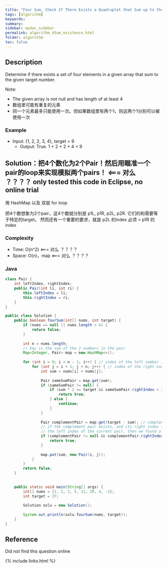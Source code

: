 ```yaml
---
title: "Four Sum, Check If There Exists a Quadruplet that Sum up to the Target Number"
tags: [algorithm]
keywords:
summary:
sidebar: mydoc_sidebar
permalink: algorithm_4Sum_existence.html                               
folder: algorithm
toc: false
---
```


## Description
Determine if there exists a set of four elements in a given array that sum to the given target number.

Note:
* The given array is not null and has length of at least 4
* 数组里可能有重复的元素
* 同一个元素最多只能使用一次。但如果数组里有两个1，则这两个1分别可以被使用一次

### Example
* Input: {1, 2, 2, 3, 4}, target = 9
  * Output: True. 1 + 2 + 2 + 4 = 9

## Solution：把4个数化为2个Pair！然后用瞄准一个pair的loop来实现模拟两个pairs！    <=== 对么 ？？？？ only tested this code in Eclipse, no online trial

用 HashMap 以及 双层 for loop

把4个数想象为2个pair，这4个数就分别是 p1L, p1R, p2L, p2R. 它们的和需要等于特定的target。
然而还有一个重要的要求，就是 p2L 的index 必须 > p1R 的index

### Complexity
* Time: O(n^2) <=== 对么 ？？？？
* Space: O(n)，map <=== 对么 ？？？？

### Java
```java
class Pair {
	int leftIndex, rightIndex;
	public Pair(int li, int ri) {
		this.leftIndex = li;
		this.rightIndex = ri;
	}
}

public class Solution {
	public boolean fourSum(int[] nums, int target) {
		if (nums == null || nums.length < 4) {
			return false;
		}
		
		int n = nums.length;
		// key is the sum of the 2 numbers in the pair
		Map<Integer, Pair> map = new HashMap<>();
		
		for (int i = 0; i < n - 1; i++) { // index of the left number in the pair
			for (int j = i + 1; j < n; j++) { // index of the right number in the pair
				int sum = nums[i] + nums[j];
				
				Pair sameSumPair = map.get(sum);
				if (sameSumPair != null) {
					if (sum * 2 == target && sameSumPair.rightIndex < i) {
						return true;
					} else {
						continue;
					}
				}
				
				Pair complementPair = map.get(target - sum); // complement pair
				// if the complement pair exists, and its right index is smaller than
				// the left index of the current pair, then we found a valid quadruplet
				if (complementPair != null && complementPair.rightIndex < i) {
					return true;
				}
				
				map.put(sum, new Pair(i, j));
			}
		}
		return false;
	}
	
	
	public static void main(String[] args) {
		int[] nums = {1, 1, 2, 5, 11, 20, 4, -1};
		int target = 37;
		
		Solution solu = new Solution();
		
		System.out.println(solu.fourSum(nums, target));
	}
}
```

## Reference
Did not find this question online

{% include links.html %}
